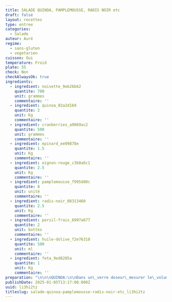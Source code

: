 ```yaml
---
title: SALADE QUINOA, PAMPLEMOUSSE, RADIS NOIR etc
draft: false
layout: recettes
type: entree
categories:
  - Salade
auteur: Auré
regime:
  - sans-gluten
  - vegetarien
cuisson: Oui
temperature: Froid
plate: 55
check: Non
checkAlwaysOk: true
ingredients:
  - ingredient: noisette_9eb26b62
    quantite: 700
    unit: grammes
    commentaire: ''
  - ingredient: quinoa_02a2d1b9
    quantite: 2
    unit: Kg
    commentaire: ''
  - ingredient: cranberries_a9869ac2
    quantite: 500
    unit: grammes
    commentaire: ''
  - ingredient: epinard_ee09878e
    quantite: 1.5
    unit: Kg
    commentaire: ''
  - ingredient: oignon-rouge_c3b8a6c1
    quantite: 2.5
    unit: Kg
    commentaire: ''
  - ingredient: pamplemousse_f995d80c
    quantite: 8
    unit: unité
    commentaire: ''
  - ingredient: radis-noir_08313460
    quantite: 2.5
    unit: Kg
    commentaire: ''
  - ingredient: persil-frais_6997a677
    quantite: 2
    unit: bottes
    commentaire: ''
  - ingredient: huile-dolive_f2e76310
    quantite: 500
    unit: ml
    commentaire: ''
  - ingredient: feta_9ed8205a
    quantite: 1
    unit: Kg
    commentaire: ''
preparation: "\n\n\nQUINOA:\n\nDans un\_verre doseur\_mesurer le\_volume du quinoa\_que l’on va préparer (attention: il s’agit du volume, pas du poids). \n\n* Volume pour\_100 g de quinoa\_=\_125 ml\n* Volume pour\_200 g de quinoa\_=\_250 ml \n\n**Le rapport entre volume de quinoa et volume d’eau pour la cuisson est de\_1,7**\nPour 1 volume de quinoa (sec), la cuisson se fera avec 1,7 volume d’eau.\nCalculer impérativement le volume de quinoa SEC, c’est-à-dire avant lavage, car une fois lavé, la céréale prend du volume, ce qui fausse complètement le calcul du volume d’eau de cuisson. \n\nPour\_100 g de quinoa\_(qui correspond, dans un verre doseur, à 125 ml) :\nle volume d’eau sera 125 x 1,7 =\_212,5 ml\n\nPour\_200 g de quinoa\_(qui correspond, dans un verre doseur, à 250 ml) :\nle volume d’eau sera 250 x 1,7 =\_425 ml\n\n\nLaver le quinoa\_avant la cuisson est nécessaire, plus encore que pour les autres céréales, en raison de la\_saponine. Laver 2 fois le quinoa avant la cuisson est recommandé, car la saponine donne un\_goût amer\_à la céréale, bien égoutter.\n\nCalculer impérativement le volume de quinoa SEC, c’est-à-dire avant lavage, car une fois lavé, la céréale prend du volume, ce qui fausse complètement le calcul du volume d’eau de cuisson.\n\nPorter l’eau à ébullition à feu soutenu\_et y ajouter\_1 c. à c. de sel\_pour 200 g de quinoa.\n\nChauffer l’eau à couvert : la quantité d’eau doit être exacte, il ne doit pas y avoir de perte par évaporation.\n\nMettre le quinoa dans l’eau, mélanger un instant et attendre que l’eau bouille à nouveau.\n\nPuis\_couvrir la casserole\_et\_cuire le quinoa pendant 10 minutes à feu moyen.\n\nAprès 10 minutes de cuisson,\_retirer la casserole du feu.\n\nGarder le quinoa couvert et attendre\_20 minutes. Le quinoa va absorber l’eau, gonfler et éclater. C’EST PRET\_!!!\n\nRincer à l'eau froide.\n\nPeler le pamplemousse et prélever les suprêmes du pamplemousse.\n\nConcasser les noisettes préalablement torréfiées.\n\nHacher les oignons rouges                                                                           \n\nÉmietter la fêta. Mettre à part dans un bol.\n\nHacher le persil.\n\nLaver les pousses d’épinard.\n\nParsemer de cranberries.\n\nAssaisonner uniquement à l'huile d'olive, sel, poivre."
publishDate: 2025-01-05T13:17:00.000Z
uuid: li3hi2tz
titleslug: salade-quinoa-pamplemousse-radis-noir-etc_li3hi2tz
---
```

